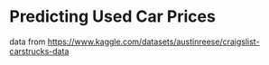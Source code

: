 # Predicting Used Car Prices

data from
https://www.kaggle.com/datasets/austinreese/craigslist-carstrucks-data
